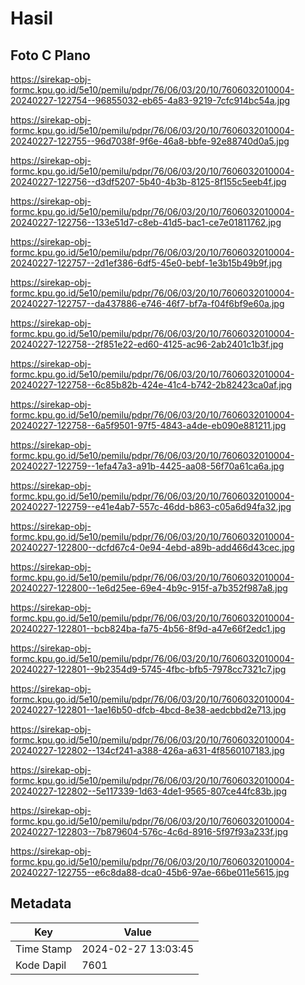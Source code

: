 # Hasil

## Foto C Plano

https://sirekap-obj-formc.kpu.go.id/5e10/pemilu/pdpr/76/06/03/20/10/7606032010004-20240227-122754--96855032-eb65-4a83-9219-7cfc914bc54a.jpg

https://sirekap-obj-formc.kpu.go.id/5e10/pemilu/pdpr/76/06/03/20/10/7606032010004-20240227-122755--96d7038f-9f6e-46a8-bbfe-92e88740d0a5.jpg

https://sirekap-obj-formc.kpu.go.id/5e10/pemilu/pdpr/76/06/03/20/10/7606032010004-20240227-122756--d3df5207-5b40-4b3b-8125-8f155c5eeb4f.jpg

https://sirekap-obj-formc.kpu.go.id/5e10/pemilu/pdpr/76/06/03/20/10/7606032010004-20240227-122756--133e51d7-c8eb-41d5-bac1-ce7e01811762.jpg

https://sirekap-obj-formc.kpu.go.id/5e10/pemilu/pdpr/76/06/03/20/10/7606032010004-20240227-122757--2d1ef386-6df5-45e0-bebf-1e3b15b49b9f.jpg

https://sirekap-obj-formc.kpu.go.id/5e10/pemilu/pdpr/76/06/03/20/10/7606032010004-20240227-122757--da437886-e746-46f7-bf7a-f04f6bf9e60a.jpg

https://sirekap-obj-formc.kpu.go.id/5e10/pemilu/pdpr/76/06/03/20/10/7606032010004-20240227-122758--2f851e22-ed60-4125-ac96-2ab2401c1b3f.jpg

https://sirekap-obj-formc.kpu.go.id/5e10/pemilu/pdpr/76/06/03/20/10/7606032010004-20240227-122758--6c85b82b-424e-41c4-b742-2b82423ca0af.jpg

https://sirekap-obj-formc.kpu.go.id/5e10/pemilu/pdpr/76/06/03/20/10/7606032010004-20240227-122758--6a5f9501-97f5-4843-a4de-eb090e881211.jpg

https://sirekap-obj-formc.kpu.go.id/5e10/pemilu/pdpr/76/06/03/20/10/7606032010004-20240227-122759--1efa47a3-a91b-4425-aa08-56f70a61ca6a.jpg

https://sirekap-obj-formc.kpu.go.id/5e10/pemilu/pdpr/76/06/03/20/10/7606032010004-20240227-122759--e41e4ab7-557c-46dd-b863-c05a6d94fa32.jpg

https://sirekap-obj-formc.kpu.go.id/5e10/pemilu/pdpr/76/06/03/20/10/7606032010004-20240227-122800--dcfd67c4-0e94-4ebd-a89b-add466d43cec.jpg

https://sirekap-obj-formc.kpu.go.id/5e10/pemilu/pdpr/76/06/03/20/10/7606032010004-20240227-122800--1e6d25ee-69e4-4b9c-915f-a7b352f987a8.jpg

https://sirekap-obj-formc.kpu.go.id/5e10/pemilu/pdpr/76/06/03/20/10/7606032010004-20240227-122801--bcb824ba-fa75-4b56-8f9d-a47e66f2edc1.jpg

https://sirekap-obj-formc.kpu.go.id/5e10/pemilu/pdpr/76/06/03/20/10/7606032010004-20240227-122801--9b2354d9-5745-4fbc-bfb5-7978cc7321c7.jpg

https://sirekap-obj-formc.kpu.go.id/5e10/pemilu/pdpr/76/06/03/20/10/7606032010004-20240227-122801--1ae16b50-dfcb-4bcd-8e38-aedcbbd2e713.jpg

https://sirekap-obj-formc.kpu.go.id/5e10/pemilu/pdpr/76/06/03/20/10/7606032010004-20240227-122802--134cf241-a388-426a-a631-4f8560107183.jpg

https://sirekap-obj-formc.kpu.go.id/5e10/pemilu/pdpr/76/06/03/20/10/7606032010004-20240227-122802--5e117339-1d63-4de1-9565-807ce44fc83b.jpg

https://sirekap-obj-formc.kpu.go.id/5e10/pemilu/pdpr/76/06/03/20/10/7606032010004-20240227-122803--7b879604-576c-4c6d-8916-5f97f93a233f.jpg

https://sirekap-obj-formc.kpu.go.id/5e10/pemilu/pdpr/76/06/03/20/10/7606032010004-20240227-122755--e6c8da88-dca0-45b6-97ae-66be011e5615.jpg


## Metadata

| Key        | Value               |
| ---------- | ------------------- |
| Time Stamp | 2024-02-27 13:03:45 |
| Kode Dapil | 7601                |



